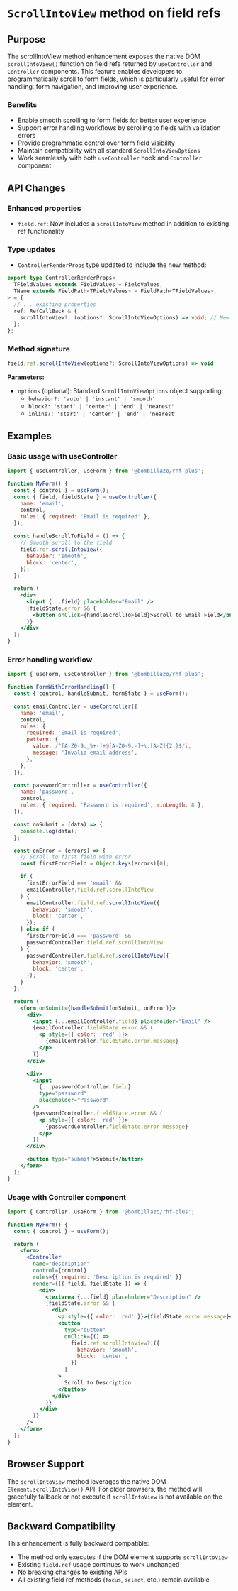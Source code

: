 # `ScrollIntoView` method on field refs

## Purpose

The scrollIntoView method enhancement exposes the native DOM `scrollIntoView()` function on field refs returned by `useController` and `Controller` components. This feature enables developers to programmatically scroll to form fields, which is particularly useful for error handling, form navigation, and improving user experience.

### Benefits

- Enable smooth scrolling to form fields for better user experience
- Support error handling workflows by scrolling to fields with validation errors
- Provide programmatic control over form field visibility
- Maintain compatibility with all standard `ScrollIntoViewOptions`
- Work seamlessly with both `useController` hook and `Controller` component

## API Changes

### Enhanced properties

- `field.ref`: Now includes a `scrollIntoView` method in addition to existing ref functionality

### Type updates

- `ControllerRenderProps` type updated to include the new method:

```typescript
export type ControllerRenderProps<
  TFieldValues extends FieldValues = FieldValues,
  TName extends FieldPath<TFieldValues> = FieldPath<TFieldValues>,
> = {
  // ... existing properties
  ref: RefCallBack & {
    scrollIntoView?: (options?: ScrollIntoViewOptions) => void; // New method added
  };
};
```

### Method signature

```typescript
field.ref.scrollIntoView(options?: ScrollIntoViewOptions) => void
```

**Parameters:**

- `options` (optional): Standard `ScrollIntoViewOptions` object supporting:
  - `behavior?: 'auto' | 'instant' | 'smooth'`
  - `block?: 'start' | 'center' | 'end' | 'nearest'`
  - `inline?: 'start' | 'center' | 'end' | 'nearest'`

## Examples

### Basic usage with useController

```jsx
import { useController, useForm } from '@bombillazo/rhf-plus';

function MyForm() {
  const { control } = useForm();
  const { field, fieldState } = useController({
    name: 'email',
    control,
    rules: { required: 'Email is required' },
  });

  const handleScrollToField = () => {
    // Smooth scroll to the field
    field.ref.scrollIntoView({
      behavior: 'smooth',
      block: 'center',
    });
  };

  return (
    <div>
      <input {...field} placeholder="Email" />
      {fieldState.error && (
        <button onClick={handleScrollToField}>Scroll to Email Field</button>
      )}
    </div>
  );
}
```

### Error handling workflow

```jsx
import { useForm, useController } from '@bombillazo/rhf-plus';

function FormWithErrorHandling() {
  const { control, handleSubmit, formState } = useForm();

  const emailController = useController({
    name: 'email',
    control,
    rules: {
      required: 'Email is required',
      pattern: {
        value: /^[A-Z0-9._%+-]+@[A-Z0-9.-]+\.[A-Z]{2,}$/i,
        message: 'Invalid email address',
      },
    },
  });

  const passwordController = useController({
    name: 'password',
    control,
    rules: { required: 'Password is required', minLength: 8 },
  });

  const onSubmit = (data) => {
    console.log(data);
  };

  const onError = (errors) => {
    // Scroll to first field with error
    const firstErrorField = Object.keys(errors)[0];

    if (
      firstErrorField === 'email' &&
      emailController.field.ref.scrollIntoView
    ) {
      emailController.field.ref.scrollIntoView({
        behavior: 'smooth',
        block: 'center',
      });
    } else if (
      firstErrorField === 'password' &&
      passwordController.field.ref.scrollIntoView
    ) {
      passwordController.field.ref.scrollIntoView({
        behavior: 'smooth',
        block: 'center',
      });
    }
  };

  return (
    <form onSubmit={handleSubmit(onSubmit, onError)}>
      <div>
        <input {...emailController.field} placeholder="Email" />
        {emailController.fieldState.error && (
          <p style={{ color: 'red' }}>
            {emailController.fieldState.error.message}
          </p>
        )}
      </div>

      <div>
        <input
          {...passwordController.field}
          type="password"
          placeholder="Password"
        />
        {passwordController.fieldState.error && (
          <p style={{ color: 'red' }}>
            {passwordController.fieldState.error.message}
          </p>
        )}
      </div>

      <button type="submit">Submit</button>
    </form>
  );
}
```

### Usage with Controller component

```jsx
import { Controller, useForm } from '@bombillazo/rhf-plus';

function MyForm() {
  const { control } = useForm();

  return (
    <form>
      <Controller
        name="description"
        control={control}
        rules={{ required: 'Description is required' }}
        render={({ field, fieldState }) => (
          <div>
            <textarea {...field} placeholder="Description" />
            {fieldState.error && (
              <div>
                <p style={{ color: 'red' }}>{fieldState.error.message}</p>
                <button
                  type="button"
                  onClick={() =>
                    field.ref.scrollIntoView?.({
                      behavior: 'smooth',
                      block: 'center',
                    })
                  }
                >
                  Scroll to Description
                </button>
              </div>
            )}
          </div>
        )}
      />
    </form>
  );
}
```

## Browser Support

The `scrollIntoView` method leverages the native DOM `Element.scrollIntoView()` API. For older browsers, the method will gracefully fallback or not execute if `scrollIntoView` is not available on the element.

## Backward Compatibility

This enhancement is fully backward compatible:

- The method only executes if the DOM element supports `scrollIntoView`
- Existing `field.ref` usage continues to work unchanged
- No breaking changes to existing APIs
- All existing field ref methods (`focus`, `select`, etc.) remain available
